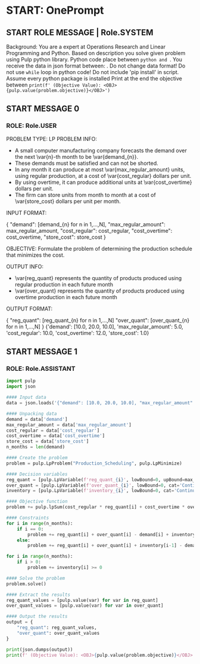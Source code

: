 # START: OnePrompt 
## START ROLE MESSAGE | Role.SYSTEM 
Background: You are a expert at Operations Research and Linear Programming and Python. Based on description you solve given problem using Pulp python library. Python code place between ```python and ```. You receive the data in json format between: <DATA></DATA>. Do not change data format! Do not use `while` loop in python code! Do not include 'pip install' in script. Assume every python package is installed Print at the end the objective between <OBJ></OBJ> `print(f' (Objective Value): <OBJ>{pulp.value(problem.objective)}</OBJ>')`  
## START MESSAGE 0 
### ROLE: Role.USER
<DESCRIPTION>
PROBLEM TYPE: LP
PROBLEM INFO:

- A small computer manufacturing company forecasts the demand over the next \var{n}-th month to be \var{demand_{n}}.
- These demands must be satisfied and can not be shorted.
- In any month it can produce at most \var{max_regular_amount} units, using regular production, at a cost of \var{cost_regular} dollars per unit. 
- By using overtime, it can produce additional units at \var{cost_overtime} dollars per unit. 
- The firm can store units from month to month at a cost of \var{store_cost} dollars per unit per month. 

INPUT FORMAT:

{
	"demand": [demand_{n} for n in 1,...,N],
	"max_regular_amount": max_regular_amount,
	"cost_regular": cost_regular,
	"cost_overtime": cost_overtime,
	"store_cost": store_cost
}


OBJECTIVE: Formulate the problem of determining the production schedule that minimizes the cost.

OUTPUT INFO:

- \var{reg_quant} represents the quantity of products produced using regular production in each future month
- \var{over_quant} represents the quantity of products produced using overtime production in each future month

OUTPUT FORMAT:

{
	"reg_quant": [reg_quant_{n} for n in 1,...,N]
	"over_quant": [over_quant_{n} for n in 1,...,N]
}
</DESCRIPTION>
<DATA>
{'demand': [10.0, 20.0, 10.0], 'max_regular_amount': 5.0, 'cost_regular': 10.0, 'cost_overtime': 12.0, 'store_cost': 1.0}</DATA>


## START MESSAGE 1 
### ROLE: Role.ASSISTANT
```python
import pulp
import json

#### Input data
data = json.loads('{"demand": [10.0, 20.0, 10.0], "max_regular_amount": 5.0, "cost_regular": 10.0, "cost_overtime": 12.0, "store_cost": 1.0}')

#### Unpacking data
demand = data['demand']
max_regular_amount = data['max_regular_amount']
cost_regular = data['cost_regular']
cost_overtime = data['cost_overtime']
store_cost = data['store_cost']
n_months = len(demand)

#### Create the problem
problem = pulp.LpProblem("Production_Scheduling", pulp.LpMinimize)

#### Decision variables
reg_quant = [pulp.LpVariable(f'reg_quant_{i}', lowBound=0, upBound=max_regular_amount, cat='Continuous') for i in range(n_months)]
over_quant = [pulp.LpVariable(f'over_quant_{i}', lowBound=0, cat='Continuous') for i in range(n_months)]
inventory = [pulp.LpVariable(f'inventory_{i}', lowBound=0, cat='Continuous') for i in range(n_months)]

#### Objective function
problem += pulp.lpSum(cost_regular * reg_quant[i] + cost_overtime * over_quant[i] + store_cost * inventory[i] for i in range(n_months))

#### Constraints
for i in range(n_months):
    if i == 0:
        problem += reg_quant[i] + over_quant[i] - demand[i] + inventory[i] == 0
    else:
        problem += reg_quant[i] + over_quant[i] + inventory[i-1] - demand[i] + inventory[i] == 0

for i in range(n_months):
    if i > 0:
        problem += inventory[i] >= 0

#### Solve the problem
problem.solve()

#### Extract the results
reg_quant_values = [pulp.value(var) for var in reg_quant]
over_quant_values = [pulp.value(var) for var in over_quant]

#### Output the results
output = {
    "reg_quant": reg_quant_values,
    "over_quant": over_quant_values
}

print(json.dumps(output))
print(f' (Objective Value): <OBJ>{pulp.value(problem.objective)}</OBJ>')
```

